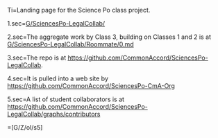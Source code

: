 Ti=Landing page for the Science Po class project.

1.sec=<a href="index.php?action=list&file=G/SciencesPo-LegalCollab/">G/SciencesPo-LegalCollab/</a>

2.sec=The aggregate work by Class 3, building on Classes 1 and 2 is at <a href="action=doc&file=G/SciencesPo-LegalCollab/Roommate/0.md">G/SciencesPo-LegalCollab/Roommate/0.md</a>

3.sec=The repo is at https://github.com/CommonAccord/SciencesPo-LegalCollab.

4.sec=It is pulled into a web site by https://github.com/CommonAccord/SciencesPo-CmA-Org

5.sec=A list of student collaborators is at https://github.com/CommonAccord/SciencesPo-LegalCollab/graphs/contributors

=[G/Z/ol/s5]

